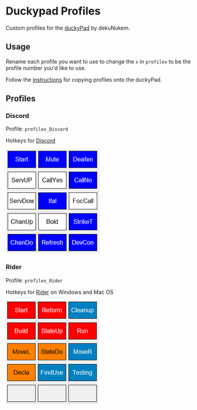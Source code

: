 # Duckypad Profiles

Custom profiles for the [duckyPad](https://github.com/dekuNukem/duckyPad) by dekuNukem.

## Usage

Rename each profile you want to use to change the `x` in `profilex` to be the profile number you'd like to use.

Follow the [instructions](https://github.com/dekuNukem/duckyPad/blob/master/manual_setup.md) for copying profiles onto the duckyPad.

## Profiles

### Discord

Profile: `profilex_Discord`

Hotkeys for [Discord](https://discord.com)

![Discord](./img/Discord.PNG)

### Rider

Profile: `profilex_Rider`

Hotkeys for [Rider](https://www.jetbrains.com/rider/) on Windows and Mac OS

![Rider](./img/Rider.PNG)
